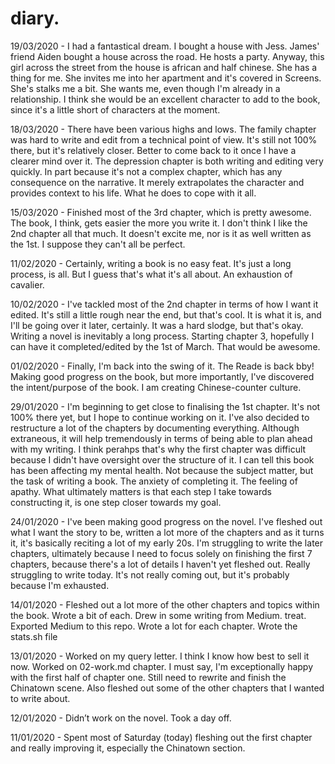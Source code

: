 # diary.

19/03/2020 - I had a fantastical dream. I bought a house with Jess. James' friend Aiden bought a house across the road. He hosts a party. Anyway, this girl across the street from the house is african and half chinese. She has a thing for me. She invites me into her apartment and it's covered in Screens. She's stalks me a bit. She wants me, even though I'm already in a relationship. I think she would be an excellent character to add to the book, since it's a little short of characters at the moment. 

18/03/2020 - There have been various highs and lows. The family chapter was hard to write and edit from a technical point of view. It's still not 100% there, but it's relatively closer. Better to come back to it once I have a clearer mind over it. The depression chapter is both writing and editing very quickly. In part because it's not a complex chapter, which has any consequence on the narrative. It merely extrapolates the character and provides context to his life. What he does to cope with it all.

15/03/2020 - Finished most of the 3rd chapter, which is pretty awesome. The book, I think, gets easier the more you write it. I don't think I like the 2nd chapter all that much. It doesn't excite me, nor is it as well written as the 1st. I suppose they can't all be perfect.

11/02/2020 - Certainly, writing a book is no easy feat. It's just a long process, is all. But I guess that's what it's all about. An exhaustion of cavalier.

10/02/2020 - I've tackled most of the 2nd chapter in terms of how I want it edited. It's still a little rough near the end, but that's cool. It is what it is, and I'll be going over it later, certainly. It was a hard slodge, but that's okay. Writing a novel is inevitably a long process. Starting chapter 3, hopefully I can have it completed/edited by the 1st of March. That would be awesome.

01/02/2020 - Finally, I'm back into the swing of it. The Reade is back bby! Making good progress on the book, but more importantly, I've discovered the intent/purpose of the book. I am creating Chinese-counter culture.

29/01/2020 - I'm beginning to get close to finalising the 1st chapter. It's not 100% there yet, but I hope to continue working on it. I've also decided to restructure a lot of the chapters by documenting everything. Although extraneous, it will help tremendously in terms of being able to plan ahead with my writing. I think perahps that's why the first chapter was difficult because I didn't have oversight over the structure of it. I can tell this book has been affecting my mental health. Not because the subject matter, but the task of writing a book. The anxiety of completing it. The feeling of apathy. What ultimately matters is that each step I take towards constructing it, is one step closer towards my goal.

24/01/2020 - I've been making good progress on the novel. I've fleshed out what I want the story to be, written a lot more of the chapters and as it turns it, it's basically reciting a lot of my early 20s. I'm struggling to write the later chapters, ultimately because I need to focus solely on finishing the first 7 chapters, because there's a lot of details I haven't yet fleshed out. Really struggling to write today. It's not really coming out, but it's probably because I'm exhausted.

14/01/2020 - Fleshed out a lot more of the other chapters and topics within the book. Wrote a bit of each. Drew in some writing from Medium. treat. Exported Medium to this repo. Wrote a lot for each chapter. Wrote the stats.sh file

13/01/2020 - Worked on my query letter. I think I know how best to sell it now. Worked on 02-work.md chapter. I must say, I'm exceptionally happy with the first half of chapter one. Still need to rewrite and finish the Chinatown scene. Also fleshed out some of the other chapters that I wanted to write about.

12/01/2020 - Didn’t work on the novel. Took a day off.

11/01/2020 - Spent most of Saturday (today) fleshing out the first chapter and really improving it, especially the Chinatown section.
